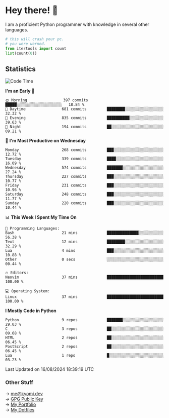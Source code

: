 # Hey there! 👋

I am a proficient Python programmer with knowledge in several other languages.

```py
# this will crash your pc.
# you were warned.
from itertools import count
list(count(0))
```

## Statistics
<!--START_SECTION:waka-->
![Code Time](http://img.shields.io/badge/Code%20Time-1%2C521%20hrs%2013%20mins-blue)

**I'm an Early 🐤** 

```text
🌞 Morning                397 commits         █████░░░░░░░░░░░░░░░░░░░░   18.84 % 
🌆 Daytime                681 commits         ████████░░░░░░░░░░░░░░░░░   32.32 % 
🌃 Evening                835 commits         ██████████░░░░░░░░░░░░░░░   39.63 % 
🌙 Night                  194 commits         ██░░░░░░░░░░░░░░░░░░░░░░░   09.21 % 
```
📅 **I'm Most Productive on Wednesday** 

```text
Monday                   268 commits         ███░░░░░░░░░░░░░░░░░░░░░░   12.72 % 
Tuesday                  339 commits         ████░░░░░░░░░░░░░░░░░░░░░   16.09 % 
Wednesday                574 commits         ███████░░░░░░░░░░░░░░░░░░   27.24 % 
Thursday                 227 commits         ███░░░░░░░░░░░░░░░░░░░░░░   10.77 % 
Friday                   231 commits         ███░░░░░░░░░░░░░░░░░░░░░░   10.96 % 
Saturday                 248 commits         ███░░░░░░░░░░░░░░░░░░░░░░   11.77 % 
Sunday                   220 commits         ███░░░░░░░░░░░░░░░░░░░░░░   10.44 % 
```


📊 **This Week I Spent My Time On** 

```text
💬 Programming Languages: 
Bash                     21 mins             ██████████████░░░░░░░░░░░   56.38 % 
Text                     12 mins             ████████░░░░░░░░░░░░░░░░░   32.29 % 
Lua                      4 mins              ███░░░░░░░░░░░░░░░░░░░░░░   10.88 % 
Other                    0 secs              ░░░░░░░░░░░░░░░░░░░░░░░░░   00.44 % 

🔥 Editors: 
Neovim                   37 mins             █████████████████████████   100.00 % 

💻 Operating System: 
Linux                    37 mins             █████████████████████████   100.00 % 
```

**I Mostly Code in Python** 

```text
Python                   9 repos             ███████░░░░░░░░░░░░░░░░░░   29.03 % 
C                        3 repos             ██░░░░░░░░░░░░░░░░░░░░░░░   09.68 % 
HTML                     2 repos             ██░░░░░░░░░░░░░░░░░░░░░░░   06.45 % 
PostScript               2 repos             ██░░░░░░░░░░░░░░░░░░░░░░░   06.45 % 
Lua                      1 repo              █░░░░░░░░░░░░░░░░░░░░░░░░   03.23 % 
```




 Last Updated on 16/08/2024 18:39:19 UTC
<!--END_SECTION:waka-->

### Other Stuff

→ [me@kyomi.dev](mailto:me@kyomi.dev)\
→ [GPG Public Key](https://github.com/bitterteriyaki.gpg)\
→ [My Portfolio](https://kyomi.dev)\
→ [My Dotfiles](https://github.com/bitterteriyaki/dotfiles)
